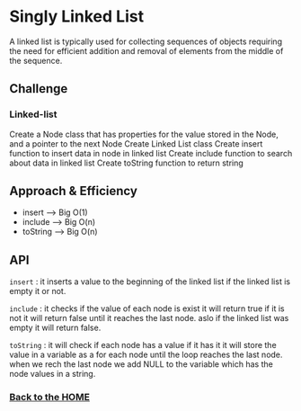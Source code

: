 # Singly Linked List
A linked list is typically used for collecting sequences of objects requiring the need for efficient addition and removal of elements from the middle of the sequence.
## Challenge

### Linked-list
Create a Node class that has properties for the value stored in the Node, and a pointer to the next Node
Create Linked List class
Create insert function to insert data in node in linked list
Create include function to search about data in linked list
Create toString function to return string
## Approach & Efficiency

- insert --> Big O(1)
- include --> Big O(n)
- toString --> Big O(n)

## API

`insert` : it inserts a value to the beginning of the linked list if the linked list is empty it or not.

`include` : it checks if the value of each node is exist it will return true if it is not it will return false until it reaches the last node. aslo if the linked list was empty it will return false.

`toString` : it will check if each node has a value if it has it it will store the value in a variable as a for each node until the loop reaches the last node. when we rech the last node we add NULL to the variable which has the node values in a string.

### [Back to the HOME](../../README.md)